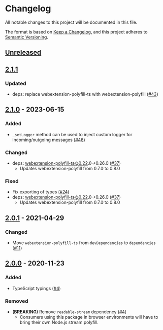 # Changelog
All notable changes to this project will be documented in this file.

The format is based on [Keep a Changelog](https://keepachangelog.com/en/1.0.0/),
and this project adheres to [Semantic Versioning](https://semver.org/spec/v2.0.0.html).

## [Unreleased]

## [2.1.1]
### Updated
- deps: replace webextension-polyfill-ts with webextension-polyfill ([#43](https://github.com/MetaMask/extension-port-stream/pull/43))

## [2.1.0] - 2023-06-15
### Added
- `_setLogger` method can be used to inject custom logger for incoming/outgoing messages ([#46](https://github.com/MetaMask/extension-port-stream/pull/46))

### Changed
- deps: webextension-polyfill-ts@0.22.0->0.26.0 ([#37](https://github.com/MetaMask/extension-port-stream/pull/37))
  - Updates webextension-polyfill from 0.7.0 to 0.8.0

### Fixed
- Fix exporting of types ([#24](https://github.com/MetaMask/extension-port-stream/pull/24))
- deps: webextension-polyfill-ts@0.22.0->0.26.0 ([#37](https://github.com/MetaMask/extension-port-stream/pull/37))
  - Updates webextension-polyfill from 0.7.0 to 0.8.0

## [2.0.1] - 2021-04-29
### Changed
- Move `webextension-polyfill-ts` from `devDependencies` to `dependencies` ([#11](https://github.com/MetaMask/extension-port-stream/pull/11))

## [2.0.0] - 2020-11-23
### Added
- TypeScript typings ([#4](https://github.com/MetaMask/extension-port-stream/pull/4))

### Removed
- **(BREAKING)** Remove `readable-stream` dependency ([#4](https://github.com/MetaMask/extension-port-stream/pull/4))
  - Consumers using this package in browser environments will have to bring their own Node.js stream polyfill.

[Unreleased]: https://github.com/MetaMask/extension-port-stream/compare/v2.1.1...HEAD
[2.1.1]: https://github.com/MetaMask/extension-port-stream/compare/v2.1.0...v2.1.1
[2.1.0]: https://github.com/MetaMask/extension-port-stream/compare/v2.0.1...v2.1.0
[2.0.1]: https://github.com/MetaMask/extension-port-stream/compare/v2.0.0...v2.0.1
[2.0.0]: https://github.com/MetaMask/extension-port-stream/releases/tag/v2.0.0
